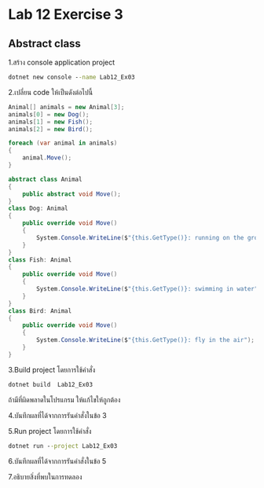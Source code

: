# Lab 12 Exercise 3

## Abstract class

1.สร้าง console application project

```cmd
dotnet new console --name Lab12_Ex03
```

2.เปลี่ยน code ให้เป็นดังต่อไปนี้

```cs
Animal[] animals = new Animal[3];
animals[0] = new Dog();
animals[1] = new Fish();
animals[2] = new Bird();

foreach (var animal in animals)
{
    animal.Move();
}

abstract class Animal
{
    public abstract void Move();
}
class Dog: Animal
{
    public override void Move()
    {
        System.Console.WriteLine($"{this.GetType()}: running on the ground");
    }
}
class Fish: Animal
{
    public override void Move()
    {
        System.Console.WriteLine($"{this.GetType()}: swimming in water");
    }
}
class Bird: Animal
{
    public override void Move()
    {
        System.Console.WriteLine($"{this.GetType()}: fly in the air");
    }
}
```

3.Build project โดยการใช้คำสั่ง

```cmd
dotnet build  Lab12_Ex03
```

ถ้ามีที่ผิดพลาดในโปรแกรม ให้แก้ไขให้ถูกต้อง

4.บันทึกผลที่ได้จากการรันคำสั่งในข้อ 3

5.Run project โดยการใช้คำสั่ง

```cmd
dotnet run --project Lab12_Ex03
```

6.บันทึกผลที่ได้จากการรันคำสั่งในข้อ 5

7.อธิบายสิ่งที่พบในการทดลอง
